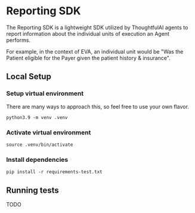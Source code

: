 # Reporting SDK

The Reporting SDK is a lightweight SDK utilized by ThoughtfulAI agents to report information about the individual 
units of execution an Agent performs. 

For example, in the context of EVA, an individual unit would be "Was the Patient eligible for the Payer given 
the patient history & insurance".

## Local Setup

### Setup virtual environment
There are many ways to approach this, so feel free to use your own flavor.

`python3.9 -m venv .venv`

### Activate virtual environment
`source .venv/bin/activate`


### Install dependencies
`pip install -r requirements-test.txt`

## Running tests
TODO